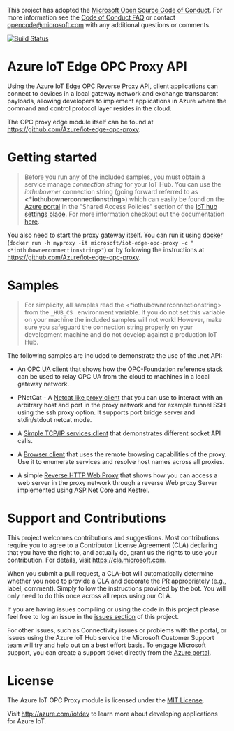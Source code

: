 ﻿This project has adopted the [Microsoft Open Source Code of Conduct](https://opensource.microsoft.com/codeofconduct/).
For more information see the [Code of Conduct FAQ](https://opensource.microsoft.com/codeofconduct/faq/) or
contact [opencode@microsoft.com](mailto:opencode@microsoft.com) with any additional questions or comments.

[![Build Status](https://travis-ci.org/Azure/iot-edge-opc-proxy-api-csharp.svg?branch=master)](https://travis-ci.org/Azure/iot-edge-opc-proxy-api-csharp)

# Azure IoT Edge OPC Proxy API

Using the Azure IoT Edge OPC Reverse Proxy API, client applications can connect to devices in a local gateway network and exchange transparent payloads, allowing developers to implement applications in Azure where the command and control protocol layer resides in the cloud. 

The OPC proxy edge module itself can be found at https://github.com/Azure/iot-edge-opc-proxy.

# Getting started

> Before you run any of the included samples, you must obtain a service manage *connection string* for your IoT Hub. You can use the *iothubowner* connection string (going forward referred to as **<*iothubownerconnectionstring>**) which can easily be found on the [Azure portal](https://portal.azure.com) in the "Shared Access Policies" section of the [IoT hub settings blade](https://docs.microsoft.com/en-us/azure/iot-hub/iot-hub-create-through-portal#change-the-settings-of-the-iot-hub). For more information checkout out the documentation [here](https://github.com/Azure/azure-iot-device-ecosystem/blob/master/setup_iothub.md).

You also need to start the proxy gateway itself.  You can run it using [docker](https://www.docker.com/get-docker) (```docker run -h myproxy -it microsoft/iot-edge-opc-proxy -c "<*iothubownerconnectionstring>"```) or by following the instructions at https://github.com/Azure/iot-edge-opc-proxy.

# Samples

> For simplicity, all samples read the <*iothubownerconnectionstring> from the  ```_HUB_CS ``` environment variable.  If you do not set this variable on your machine the included samples will not work!  However, make sure you safeguard the connection string properly on your development machine and do not develop against a production IoT Hub.    

The following samples are included to demonstrate the use of the .net API:

- An [OPC UA client](/samples/opc-ua/readme.md) that shows how the [OPC-Foundation reference stack](https://github.com/OPCFoundation/UA-.NETStandardLibrary) can be used to relay OPC UA from the cloud to machines in a local gateway network. 

- PNetCat - A [Netcat like proxy client](/samples/netcat/readme.md) that you can use to interact
with an arbitrary host and port in the proxy network and for example tunnel SSH using the ssh proxy option.  It supports port bridge server and stdin/stdout netcat mode.

- A [Simple TCP/IP services client](/samples/simple/tcp/readme.md) that demonstrates different socket API calls.

- A [Browser client](/samples/simple/dns/readme.md) that uses the remote browsing capabilities of the proxy.  Use it to enumerate services and resolve host names across all proxies.

- A simple [Reverse HTTP Web Proxy](/samples/http/readme.md) that shows how you can access a web server in the proxy network through a reverse Web proxy Server implemented using ASP.Net Core and Kestrel. 

# Support and Contributions

This project welcomes contributions and suggestions.  Most contributions require you to agree to a
Contributor License Agreement (CLA) declaring that you have the right to, and actually do, grant us
the rights to use your contribution. For details, visit https://cla.microsoft.com.

When you submit a pull request, a CLA-bot will automatically determine whether you need to provide
a CLA and decorate the PR appropriately (e.g., label, comment). Simply follow the instructions
provided by the bot. You will only need to do this once across all repos using our CLA.

If you are having issues compiling or using the code in this project please feel free to log an issue in the [issues section](https://github.com/Azure/iot-edge-opc-proxy-api-csharp/issues) of this project.

For other issues, such as Connectivity issues or problems with the portal, or issues using the Azure IoT Hub service the Microsoft Customer Support team will try and help out on a best effort basis.
To engage Microsoft support, you can create a support ticket directly from the [Azure portal](https://ms.portal.azure.com/#blade/Microsoft_Azure_Support/HelpAndSupportBlade).

# License

The Azure IoT OPC Proxy module is licensed under the [MIT License](https://github.com/Azure/iot-edge-opc-proxy-api-csharp/blob/master/LICENSE). 

Visit http://azure.com/iotdev to learn more about developing applications for Azure IoT.
